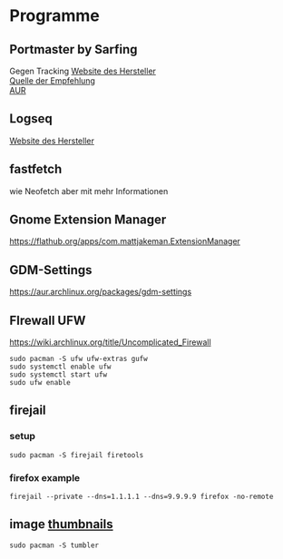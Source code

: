 # Programme

## Portmaster by Sarfing

Gegen Tracking
[Website des Hersteller](https://safing.io/) <br>
[Quelle der Empfehlung](https://youtu.be/GkxAp2Gh7-E?si=seFlGxY91MBgu9ht&t=31) <br>
[AUR](https://aur.archlinux.org/packages/portmaster-stub-bin)

## Logseq
[Website des Hersteller](https://logseq.com/)

## fastfetch
wie Neofetch aber mit mehr Informationen

## Gnome Extension Manager
https://flathub.org/apps/com.mattjakeman.ExtensionManager

## GDM-Settings
https://aur.archlinux.org/packages/gdm-settings

## FIrewall UFW

https://wiki.archlinux.org/title/Uncomplicated_Firewall

````
sudo pacman -S ufw ufw-extras gufw
sudo systemctl enable ufw
sudo systemctl start ufw
sudo ufw enable
````

## firejail

### setup

````
sudo pacman -S firejail firetools
````

### firefox example

````
firejail --private --dns=1.1.1.1 --dns=9.9.9.9 firefox -no-remote
````

## image [thumbnails](https://wiki.archlinux.org/title/File_manager_functionality#Thumbnail_previews)

````
sudo pacman -S tumbler
````
